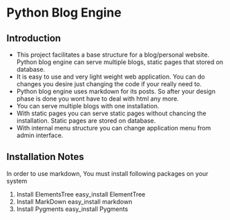 Python Blog Engine
==================

Introduction
------------
* This project facilitates a base structure for a blog/personal website. Python blog engine can serve multiple blogs, static pages that stored on database.
* It is easy to use and very light weight web application. You can do changes you desire just changing the code if your really need to.
* Python blog engine uses markdown for its posts. So after your design phase is done you wont have to deal with html any more.
* You can serve multiple blogs with one installation.
* With static pages you can serve static pages without chancing the installation. Static pages are stored on database.
* With internal menu structure you can change application menu from admin interface.

Installation Notes
------------------
In order to use markdown, You must install following packages on your system

1. Install ElementsTree
   		   easy_install ElementTree
2. Install MarkDown
		   easy_install markdown
3. Install  Pygments
   			easy_install Pygments

